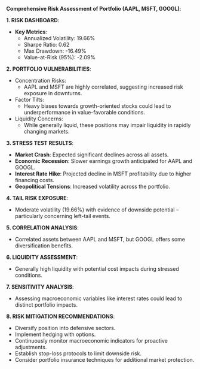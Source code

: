 **Comprehensive Risk Assessment of Portfolio (AAPL, MSFT, GOOGL)**:

**1. RISK DASHBOARD**:
- **Key Metrics**:
  - Annualized Volatility: 19.66%
  - Sharpe Ratio: 0.62
  - Max Drawdown: -16.49%
  - Value-at-Risk (95%): -2.09%

**2. PORTFOLIO VULNERABILITIES**:
- Concentration Risks:
  - AAPL and MSFT are highly correlated, suggesting increased risk exposure in downturns.
- Factor Tilts: 
  - Heavy biases towards growth-oriented stocks could lead to underperformance in value-favorable conditions.
- Liquidity Concerns:
  - While generally liquid, these positions may impair liquidity in rapidly changing markets.

**3. STRESS TEST RESULTS**:
- **Market Crash**: Expected significant declines across all assets.
- **Economic Recession**: Slower earnings growth anticipated for AAPL and GOOGL.
- **Interest Rate Hike**: Projected decline in MSFT profitability due to higher financing costs.
- **Geopolitical Tensions**: Increased volatility across the portfolio.

**4. TAIL RISK EXPOSURE**:
- Moderate volatility (19.66%) with evidence of downside potential – particularly concerning left-tail events.

**5. CORRELATION ANALYSIS**:
- Correlated assets between AAPL and MSFT, but GOOGL offers some diversification benefits.

**6. LIQUIDITY ASSESSMENT**:
- Generally high liquidity with potential cost impacts during stressed conditions.

**7. SENSITIVITY ANALYSIS**:
- Assessing macroeconomic variables like interest rates could lead to distinct portfolio impacts.

**8. RISK MITIGATION RECOMMENDATIONS**:
- Diversify position into defensive sectors.
- Implement hedging with options.
- Continuously monitor macroeconomic indicators for proactive adjustments.
- Establish stop-loss protocols to limit downside risk.
- Consider portfolio insurance techniques for additional market protection.